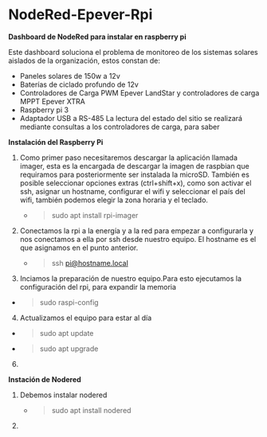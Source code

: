 # NodeRed-Epever-Rpi
**Dashboard de NodeRed para instalar en raspberry pi**

Este dashboard soluciona el problema de monitoreo de los sistemas solares aislados de la organización, estos constan de: 
  - Paneles solares de 150w a 12v
  - Baterías de ciclado profundo de 12v
  - Controladores de Carga PWM Epever LandStar y controladores de carga MPPT Epever XTRA
  - Raspberry pi 3
  - Adaptador USB a RS-485
La lectura del estado del sitio se realizará mediante consultas a los controladores de carga, para saber

**Instalación del Raspberry Pi**
1. Como primer paso necesitaremos descargar la aplicación llamada imager, esta es la encargada de descargar la imagen de raspbian que requiramos para posteriormente ser instalada la microSD.
   También es posible seleccionar opciones extras (ctrl+shift+x), como son activar el ssh, asignar un hostname, configurar el wifi y seleccionar el país del wifi, también podemos elegir la zona horaria y el teclado.
   - > sudo apt install rpi-imager
2. Conectamos la rpi a la energía y a la red para empezar a configurarla y nos conectamos a ella por ssh desde nuestro equipo. El hostname es el que asignamos en el punto anterior.
   - > ssh pi@hostname.local
3. Inciamos la preparación de nuestro equipo.Para esto ejecutamos la configuración del rpi, para expandir la memoria
  - > sudo raspi-config
4. Actualizamos el equipo para estar al día
  - > sudo apt update
  - > sudo apt upgrade
6. 

**Instación de Nodered**
1. Debemos instalar nodered
   - > sudo apt install nodered
2. 
